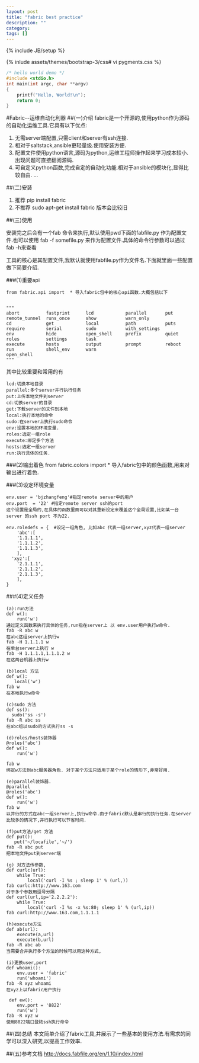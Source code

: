 ```yaml
---
layout: post
title: "fabric best practice"
description: ""
category: 
tags: []
---
```

{% include JB/setup %}

{% inlude assets/themes/bootstrap-3/css# vi pygments.css %}

```c
/* hello world demo */
#include <stdio.h>
int main(int argc, char **argv)
{
    printf("Hello, World!\n");
    return 0;
}
```

#Fabric--运维自动化利器
##(一)介绍
fabric是一个开源的,使用python作为源码的自动化运维工具.它具有以下优点:
1. 无需server端配置,只需client和server有ssh连接.
2. 相对于saltstack,ansible更轻量级.使用安装方便.
3. 配置文件使用python语言,源码为python,运维工程师操作起来学习成本较小.出现问题可直接翻阅源码.
4. 可自定义python函数,完成自定的自动化功能.相对于ansible的模块化,显得比较自由.
...

##(二)安装
1. 推荐 pip install fabric
2. 不推荐 sudo apt-get install fabric  版本会比较旧

##(三)使用

安装完之后会有一个fab 命令来执行,默认使用pwd下面的fabfile.py 作为配置文件.也可以使用 fab -f somefile.py 来作为配置文件.具体的命令行参数可以通过
fab -h来查看

工具的核心是其配置文件,我默认就使用fabfile.py作为文件名.下面就里面一些配置做下简要介绍.

###(1)重要api
```
from fabric.api import  * 导入fabric包中的核心api函数.大概包括以下


"""
abort          fastprint      lcd            parallel       put            remote_tunnel  runs_once      show           warn_only      
cd             get            local          path           puts           require        serial         sudo           with_settings  
env            hide           open_shell     prefix         quiet          roles          settings       task           
execute        hosts          output         prompt         reboot         run            shell_env      warn   
open_shell
"""

```

其中比较重要和常用的有
```
lcd:切换本地目录
parallel:多个server并行执行任务
put:上传本地文件到server
cd:切换server的目录
get:下载server的文件到本地
local:执行本地的命令
sudo:在server上执行sudo命令
env:设置本地的环境变量.
roles:选定一组role
execute:绑定多个方法
hosts:选定一组server
run:执行具体的任务.

```


###(2)输出着色
from fabric.colors import * 导入fabric包中的颜色函数,用来对输出进行着色.

###(3)设定环境变量
```
env.user = 'bjzhangfeng'#指定remote server中的用户
env.port  = '22' #指定remote server ssh的port
这个设置是全局的,在具体的函数里面可以对其重新设定来覆盖这个全局设置,比如某一台server 的ssh port 不为22.

env.roledefs = {  #设定一组角色, 比如abc 代表一组server,xyz代表一组server
    'abc':[
    '1.1.1.1',
    '1.1.1.2',
    '1.1.1.3',
    ],
  'xyz':[
    '2.1.1.1',
    '2.1.1.2',
    '2.1.1.3',
    ],
}
```


###(4)定义任务
```
(a):run方法
def w():
    run('w')
通过定义函数来执行具体的任务,run指在server上 以 env.user用户执行w命令.
fab -R abc w
在abc这组server上执行w
fab -H 1.1.1.1 w
在单台server上执行 w
fab -H 1.1.1.1,1.1.1.2 w
在这两台机器上执行w

(b)local 方法
def w():
   local('w')
fab w
在本地执行w命令

(c)sudo 方法
def ss():
  sudo('ss -s')
fab -R abc ss
在abc组以sudo的方式执行ss -s

(d)roles/hosts装饰器
@roles('abc')
def w():
    run('w')

fab w
绑定w方法到abc服务器角色. 对于某个方法只适用于某个role的情形下,非常好用.

(e)parallel装饰器.
@parallel
@roles('abc')
def w():
    run('w')
fab w
以并行的方式在abc一组server上,执行w命令.由于fabric默认是串行的执行任务.在server比较多的情况下,并行执行可以节省时间.

(f)put方法/get 方法
def put():
   put('~/locafile','~/')
fab -R abc put
把本地文件put到server端

(g) 对方法传参数,
def curlc(url):
    while True:
        local('curl -I %s ; sleep 1' % (url,))
fab curlc:http://www.163.com
对于多个参数用逗号分隔
def curl(url,ip='2.2.2.2'):
    while True:
        local('curl -I %s -x %s:80; sleep 1' % (url,ip))
fab curl:http://www.163.com,1.1.1.1

(h)execute方法
def ab(url):
    execute(a,url)
    execute(b,url)
fab -R abc ab
当需要合并执行多个方法的时候可以用这种方式,

(i)更换user,port
def whoami():
    env.user = 'fabric'
    run('whoami')
fab -R xyz whoami
在xyz上以fabric用户执行

 def ew():
    env.port = '8822'
    run('w')
fab -R xyz w
使用8822端口登陆ssh执行命令

```


##(四)总结
本文简单介绍了fabric工具,并展示了一些基本的使用方法.有需求的同学可以深入研究,以提高工作效率.

##(五)参考文档
http://docs.fabfile.org/en/1.10/index.html
